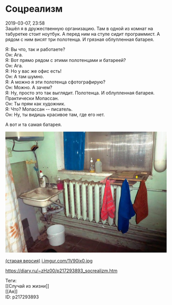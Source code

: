 Соцреализм
===========

   
 2019-03-07, 23:58   
  Зашёл я в дружественную организацию. Там в одной из комнат на табуретке стоит ноутбук. А перед ним на стуле сидит программист. А рядом с ним висят три полотенца. И грязная облупленная батарея.   
   
 Я: Вы что, так и работаете?   
 Он: Ага.   
 Я: Вот прямо рядом с этими полотенцами и батареей?   
 Он: Ага.   
 Я: Но у вас же офис есть!   
 Он: А там шумно.   
 Я: А можно я эти полотенца сфотографирую?   
 Он: Можно. А зачем?   
 Я: Ну, просто это так выглядит. Полотенца. И облупленная батарея. Практически Мопассан.   
 Он: Ты прям как художник.   
 Я: Что? Мопассан -- писатель.   
 Он: Ну, ты видишь красивое там, где его нет.   
   
 А вот и та самая батарея.   
   
   [![](pics/VyREwoPl.jpg)](https://i.imgur.com/VyREwoP.jpg)     
   
  [(старая версия)](https://zHz00.diary.ru/p217293893.htm?index=1#linkmore217293893m1)     [i.imgur.com/1V90ix0.jpg](pics/1V90ix0.jpg)      
    
 <https://diary.ru/~zHz00/p217293893_socrealizm.htm>   
   
 Теги:   
 [[Случай из жизни]]   
 [[Ая]]   
 ID: p217293893